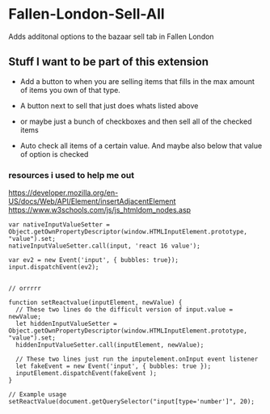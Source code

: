 # Fallen-London-Sell-All
Adds additonal options to the bazaar sell tab in Fallen London

## Stuff I want to be part of this extension

- Add a button to when you are selling items that fills in the max amount of items you own of that type.

- A button next to sell that just does whats listed above

- or maybe just a bunch of checkboxes and then sell all of the checked items

- Auto check all items of a certain value. And maybe also below that value of option is checked

### resources i used to help me out
https://developer.mozilla.org/en-US/docs/Web/API/Element/insertAdjacentElement
https://www.w3schools.com/js/js_htmldom_nodes.asp

```
var nativeInputValueSetter = Object.getOwnPropertyDescriptor(window.HTMLInputElement.prototype, "value").set;
nativeInputValueSetter.call(input, 'react 16 value');

var ev2 = new Event('input', { bubbles: true});
input.dispatchEvent(ev2);


// orrrrr

function setReactvalue(inputElement, newValue) {
  // These two lines do the difficult version of input.value = newValue; 
  let hiddenInputValueSetter = Object.getOwnPropertyDescriptor(window.HTMLInputElement.prototype, "value").set;
  hiddenInputValueSetter.call(inputElement, newValue);

  // These two lines just run the inputelement.onInput event listener
  let fakeEvent = new Event('input', { bubbles: true });
  inputElement.dispatchEvent(fakeEvent );
}

// Example usage
setReactValue(document.getQuerySelector("input[type='number']", 20);

```